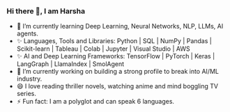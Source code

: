 ### Hi there 👋, I am Harsha
- 🌱 I’m currently learning Deep Learning, Neural Networks, NLP, LLMs, AI agents.
- ✨ Languages, Tools and Libraries: Python | SQL | NumPy | Pandas | Scikit-learn | Tableau | Colab | Jupyter | Visual Studio | AWS
- ✨ AI and Deep Learning Frameworks: TensorFlow | PyTorch | Keras | LangGraph | LlamaIndex | SmolAgent
- 🔭 I’m currently working on building a strong profile to break into AI/ML industry.
- 😄 I love reading thriller novels, watching anime and mind boggling TV series.
- ⚡ Fun fact: I am a polyglot and can speak 6 languages.
<!--
**HarshavardhanaNaganagoudar/HarshavardhanaNaganagoudar** is a ✨ _special_ ✨ repository because its `README.md` (this file) appears on your GitHub profile.

Here are some ideas to get you started:



- 👯 I’m looking to collaborate on ...
- 🤔 I’m looking for help with ...
- 💬 Ask me about ...
- 📫 How to reach me: ...
- 😄 Pronouns: ...
- ⚡ Fun fact: ...
-->
